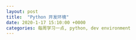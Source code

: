 ```yaml
---
layout: post
title:  "Python 开发环境"
date: 2020-1-17 15:10:00 +0000
categories: 每周学习一点, python, dev environment
---
```


